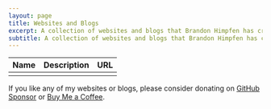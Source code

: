 ```yaml
---
layout: page
title: Websites and Blogs
excerpt: A collection of websites and blogs that Brandon Himpfen has created and maintain.
subtitle: A collection of websites and blogs that Brandon Himpfen has created and maintain.
---
```


| Name | Description | URL |
|:--- |:-------- |:-------- |
|  | | []() |

<div class="alert alert-success" role="alert">
  	If you like any of my websites or blogs, please consider donating on <a href="https://github.com/sponsors/brandonhimpfen/" class="alert-link">GitHub Sponsor</a> or <a href="https://www.buymeacoffee.com/brandonhimpfen" class="alert-link">Buy Me a Coffee</a>.
</div>